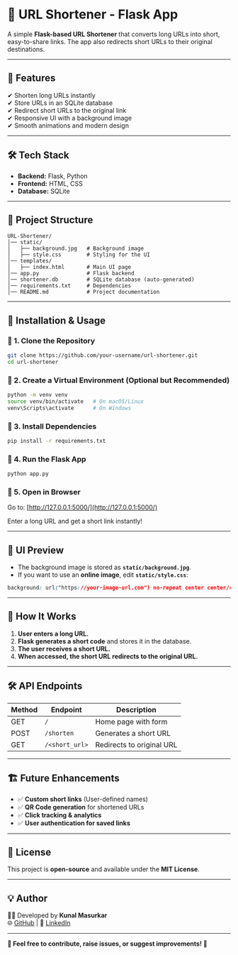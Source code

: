 # 🔗 URL Shortener - Flask App

A simple **Flask-based URL Shortener** that converts long URLs into short, easy-to-share links. The app also redirects short URLs to their original destinations.

---

## 🌟 Features
✔ Shorten long URLs instantly  
✔ Store URLs in an SQLite database  
✔ Redirect short URLs to the original link  
✔ Responsive UI with a background image  
✔ Smooth animations and modern design  

---

## 🛠 Tech Stack
- **Backend:** Flask, Python  
- **Frontend:** HTML, CSS  
- **Database:** SQLite  

---

## 📂 Project Structure
```
URL-Shortener/
│── static/
│   ├── background.jpg   # Background image
│   ├── style.css        # Styling for the UI
│── templates/  
│   ├── index.html       # Main UI page  
│── app.py               # Flask backend  
│── shortener.db         # SQLite database (auto-generated)  
│── requirements.txt     # Dependencies  
│── README.md            # Project documentation  
```

---

## 🚀 Installation & Usage

### 🔹 1. Clone the Repository
```sh
git clone https://github.com/your-username/url-shortener.git
cd url-shortener
```

### 🔹 2. Create a Virtual Environment (Optional but Recommended)
```sh
python -m venv venv
source venv/bin/activate   # On macOS/Linux
venv\Scripts\activate      # On Windows
```

### 🔹 3. Install Dependencies
```sh
pip install -r requirements.txt
```

### 🔹 4. Run the Flask App
```sh
python app.py
```

### 🔹 5. Open in Browser
Go to: [http://127.0.0.1:5000/](http://127.0.0.1:5000/)  

Enter a long URL and get a short link instantly!

---

## 🎨 UI Preview
- The background image is stored as **`static/background.jpg`**.
- If you want to use an **online image**, edit **`static/style.css`**:
```css
background: url("https://your-image-url.com") no-repeat center center/cover;
```

---

## 📌 How It Works
1. **User enters a long URL.**  
2. **Flask generates a short code** and stores it in the database.  
3. **The user receives a short URL.**  
4. **When accessed, the short URL redirects to the original URL.**  

---

## 🛠 API Endpoints
| Method | Endpoint       | Description                  |
|--------|---------------|------------------------------|
| GET    | `/`           | Home page with form         |
| POST   | `/shorten`    | Generates a short URL       |
| GET    | `/<short_url>` | Redirects to original URL  |

---

## 🏗 Future Enhancements
- ✅ **Custom short links** (User-defined names)
- ✅ **QR Code generation** for shortened URLs
- ✅ **Click tracking & analytics**
- ✅ **User authentication for saved links**

---

## 📜 License
This project is **open-source** and available under the **MIT License**.

---

## 💡 Author
👨‍💻 Developed by **Kunal Masurkar**  
🌐 [GitHub](https://github.com/kunal-masurkar) | 🔗 [LinkedIn](https://linkedin.com/in/kunal-masurkar-8494a123a)

---

**📢 Feel free to contribute, raise issues, or suggest improvements! 🚀**
```
